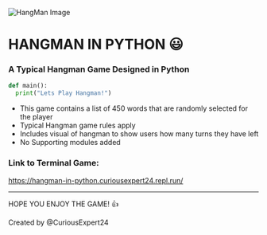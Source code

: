 ![HangMan Image](https://tse4.mm.bing.net/th?id=OIP.cxIe4tZ97mJYcy9KT_CSNwEKEs&pid=Api)

HANGMAN IN PYTHON :smiley:
=================

### A Typical Hangman Game Designed in Python

```Python
def main():
  print("Lets Play Hangman!")
```

* This game contains a list of 450 words that are randomly selected for the player
* Typical Hangman game rules apply
* Includes visual of hangman to show users how many turns they have left
* No Supporting modules added

### Link to Terminal Game:
  https://hangman-in-python.curiousexpert24.repl.run/
  
--------------------------------------------------------------------------------------

HOPE YOU ENJOY THE GAME! :thumbsup:

Created by @CuriousExpert24

